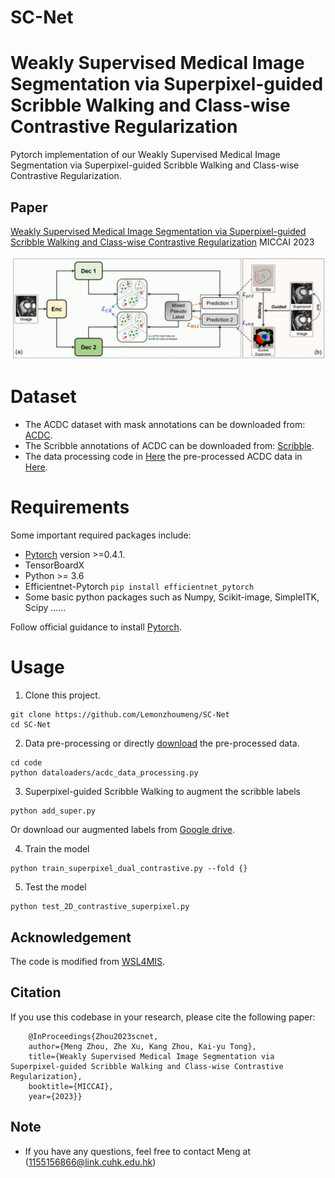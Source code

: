 # SC-Net
# Weakly Supervised Medical Image Segmentation via Superpixel-guided Scribble Walking and Class-wise Contrastive Regularization

Pytorch implementation of our Weakly Supervised Medical Image Segmentation via Superpixel-guided Scribble Walking and Class-wise Contrastive Regularization. <br/>

## Paper
[Weakly Supervised Medical Image Segmentation via Superpixel-guided Scribble Walking and Class-wise Contrastive Regularization](https://link.springer.com/chapter/10.1007/978-3-031-43895-0_13) MICCAI 2023
<p align="center">
  <img src="2023-MICCAI-SCNet.png">
</p>

# Dataset
* The ACDC dataset with mask annotations can be downloaded from: [ACDC](https://www.creatis.insa-lyon.fr/Challenge/acdc/databases.html).
* The Scribble annotations of ACDC can be downloaded from: [Scribble](https://gvalvano.github.io/wss-multiscale-adversarial-attention-gates/data).
* The data processing code in [Here](https://github.com/Luoxd1996/WSL4MIS/blob/main/code/dataloaders/acdc_data_processing.py)  the pre-processed ACDC data in [Here](https://github.com/HiLab-git/WSL4MIS/tree/main/data/ACDC).

# Requirements
Some important required packages include:
* [Pytorch][torch_link] version >=0.4.1.
* TensorBoardX
* Python >= 3.6 
* Efficientnet-Pytorch `pip install efficientnet_pytorch`
* Some basic python packages such as Numpy, Scikit-image, SimpleITK, Scipy ......

Follow official guidance to install [Pytorch][torch_link].

[torch_link]:https://pytorch.org/

# Usage

1. Clone this project.
```
git clone https://github.com/Lemonzhoumeng/SC-Net
cd SC-Net
```
2. Data pre-processing or directly [download](https://github.com/HiLab-git/WSL4MIS/tree/main/data/ACDC) the pre-processed data.
```
cd code
python dataloaders/acdc_data_processing.py
```
3. Superpixel-guided Scribble Walking to augment the scribble labels
```
python add_super.py
```
Or download our augmented labels from [Google drive](https://drive.google.com/drive/folders/1AR-42jaJ_DXX2t9vYPU8T8dVn8Undum1?usp=drive_link).

4.  Train the model
```
python train_superpixel_dual_contrastive.py --fold {}
```

5. Test the model
```
python test_2D_contrastive_superpixel.py
```

## Acknowledgement
The code is modified from [WSL4MIS](https://github.com/HiLab-git/WSL4MIS). 

## Citation
 If you use this codebase in your research, please cite the following paper:

		@InProceedings{Zhou2023scnet,
		author={Meng Zhou, Zhe Xu, Kang Zhou, Kai-yu Tong},
		title={Weakly Supervised Medical Image Segmentation via Superpixel-guided Scribble Walking and Class-wise Contrastive Regularization},
		booktitle={MICCAI},
		year={2023}}

## Note
* If you have any questions, feel free to contact Meng at (1155156866@link.cuhk.edu.hk)
